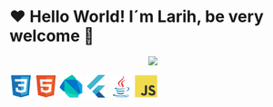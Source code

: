 # ❤ Hello World! I´m Larih, be very welcome 👋

<div id="header" align="center">
  <img src="https://media.giphy.com/media/paTz7UZbPfTZFRYnnB/giphy.gif" width="300"/>
</div>

<img src="https://raw.githubusercontent.com/devicons/devicon/master/icons/css3/css3-original.svg" alt="Css" width="40" height="40"/>   <img src="https://raw.githubusercontent.com/devicons/devicon/master/icons/html5/html5-original.svg" alt="Html" width="40" height="40"/> 
  <img src="https://raw.githubusercontent.com/devicons/devicon/master/icons/dart/dart-original.svg" alt="Dart" width="40" height="40"/>   <img src="https://raw.githubusercontent.com/devicons/devicon/master/icons/flutter/flutter-original.svg" alt="Flutter" width="40" height="40"/>  <img src="https://raw.githubusercontent.com/devicons/devicon/master/icons/java/java-original.svg" alt="Java" width="40" height="40"/>  <img src= "https://raw.githubusercontent.com/devicons/devicon/master/icons/javascript/javascript-original.svg" alt="Js" width="40" height="40"/>

